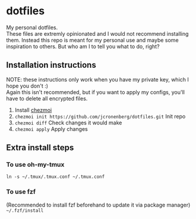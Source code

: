 # dotfiles

My personal dotfiles.  
These files are extremly opinionated and I would not recommend installing them.
Instead this repo is meant for my personal use and maybe some inspiration to others.
But who am I to tell you what to do, right?

## Installation instructions
NOTE: these instructions only work when you have my private key, which I hope you don't :)  
Again this isn't recommended, but if you want to apply my configs, you'll have to delete all
encrypted files.

1. Install [chezmoi](https://www.chezmoi.io/install/)
2. `chezmoi init https://github.com/jcronenberg/dotfiles.git` Init repo
3. `chezmoi diff` Check changes it would make
4. `chezmoi apply` Apply changes

## Extra install steps

### To use oh-my-tmux

```ln -s ~/.tmux/.tmux.conf ~/.tmux.conf```

### To use fzf

(Recommended to install fzf beforehand to update it via package manager)  
```~/.fzf/install```
